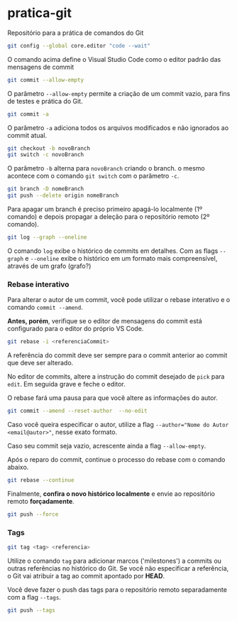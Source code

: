 # pratica-git
Repositório para a prática de comandos do Git

~~~bash
git config --global core.editor "code --wait"
~~~

O comando acima define o Visual Studio Code como o editor padrão das mensagens de commit

~~~bash
git commit --allow-empty
~~~

O parâmetro `--allow-empty` permite a criação de um commit vazio, para fins de testes e prática do Git.

~~~bash
git commit -a 
~~~

O parâmetro `-a` adiciona todos os arquivos modificados e não ignorados ao commit atual.

~~~bash
git checkout -b novoBranch
git switch -c novoBranch
~~~

O parâmetro `-b` alterna para `novoBranch` criando o branch. o mesmo acontece com o comando `git switch` com o parâmetro `-c`.

~~~bash
git branch -D nomeBranch
git push --delete origin nomeBranch
~~~

Para apagar um branch é preciso primeiro apagá-lo localmente (1º comando) e depois propagar a deleção para o repositório remoto (2º comando).

~~~bash
git log --graph --oneline
~~~

O comando `log` exibe o histórico de commits em detalhes. Com as flags `--graph` e `--oneline` exibe o histórico em um formato mais compreensível, através de um grafo (grafo?)

### Rebase interativo

Para alterar o autor de um commit, você pode utilizar o rebase interativo e o comando `commit --amend`.

**Antes, porém**, verifique se o editor de mensagens do commit está configurado para o editor do próprio VS Code.

~~~bash
git rebase -i <referenciaCommit>
~~~

A referência do commit deve ser sempre para o commit anterior ao commit que deve ser alterado.

No editor de commits, altere a instrução do commit desejado de `pick` para `edit`. Em seguida grave e feche o editor.

O rebase fará uma pausa para que você altere as informações do autor.

~~~bash
git commit --amend --reset-author  --no-edit
~~~

Caso você queira especificar o autor, utilize a flag `--author="Nome do Autor <email@autor>"`, nesse exato formato.

Caso seu commit seja vazio, acrescente ainda a flag `--allow-empty`.

Após o reparo do commit, continue o processo do rebase com o comando abaixo.

~~~bash
git rebase --continue
~~~

Finalmente, **confira o novo histórico localmente** e envie ao repositório remoto **forçadamente**.

~~~bash
git push --force
~~~

### Tags

~~~bash
git tag <tag> <referencia>
~~~

Utilize o comando `tag` para adicionar marcos ('milestones') a commits ou outras referências no histórico do Git. Se você não especificar a referência, o Git vai atribuir a tag ao commit apontado por **HEAD**.

Você deve fazer o push das tags para o repositório remoto separadamente com a flag `--tags`.

~~~bash
git push --tags 
~~~
